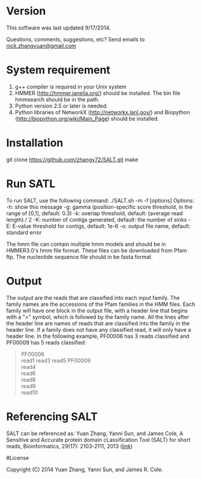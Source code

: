 Version
===================
This software was last updated 9/17/2014. 

Questions, comments, suggestions, etc?
Send emails to nick.zhangyuan@gmail.com

# System requirement
1. g++ compiler is required in your Unix system
2. HMMER (http://hmmer.janelia.org/) should be installed. The bin file hmmsearch should be in the path.
3. Python version 2.5 or later is needed.
4. Python libraries of NetworkX (http://networkx.lanl.gov/) and Biopython (http://biopython.org/wiki/Main_Page) should be installed.

# Installation
git clone https://github.com/zhangy72/SALT.git
make

# Run SATL
To run SALT, use the following command:
./SALT.sh -m <HMMER3 HMM file> -f <fasta file> [options]
  Options:
    -h:  show this message
    -g:  gamma (position-specific score threshold, in the range of [0,1], default: 0.3)
    -k:  overlap threshold, default: (average read length) / 2
    -K:  number of contigs generated, default: the number of sinks
    -E:  E-value threshold for contigs, default: 1e-6
    -o:  output file name, default: standard error

The hmm file can contain multiple hmm models and should be in HMMER3.0's hmm file format. These files can be downloaded from Pfam ftp. The nucleotide sequence file should in be fasta format.
 
# Output
The output are the reads that are classified into each input family. The family names are the accessions of the Pfam families in the HMM files. Each family will have one block in the output file, with a header line that begins with a ">" symbol, which is followed by the family name. All the lines after the header line are names of reads that are classified into the family in the header line. If a family does not have any classified read, it will only have a header line. In the following example, PF00006 has 3 reads classified and PF00009 has 5 reads classified:

>PF00006  
read1 
read3 
read5 
>PF00009  
read4  
read6  
read8  
read9  
read10  

# Referencing SALT

SALT can be referenced as:
Yuan Zhang, Yanni Sun, and James Cole, A Sensitive and Accurate protein domain cLassification Tool (SALT) for short reads, Bioinformatics, 29(17): 2103-2111, 2013 (<a href="http://bioinformatics.oxfordjournals.org/content/29/17/2103.long">link</a>)

#License

Copyright (C) 2014 Yuan Zhang, Yanni Sun, and James R. Cole.

